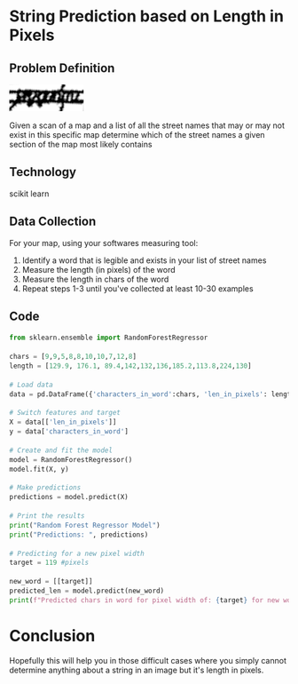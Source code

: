 # String Prediction based on Length in Pixels

## Problem Definition

![try to read this](cantread.png)

Given a scan of a map and a list of all the street names that may or may not exist in this specific map determine which of the street names a given section of the map most likely contains

## Technology

scikit learn

## Data Collection

For your map, using your softwares measuring tool:
1. Identify a word that is legible and exists in your list of street names
2. Measure the length (in pixels) of the word
3. Measure the length in chars of the word
4. Repeat steps 1-3 until you've collected at least 10-30 examples

## Code

```python
from sklearn.ensemble import RandomForestRegressor

chars = [9,9,5,8,8,10,10,7,12,8]
length = [129.9, 176.1, 89.4,142,132,136,185.2,113.8,224,130]

# Load data
data = pd.DataFrame({'characters_in_word':chars, 'len_in_pixels': length})

# Switch features and target
X = data[['len_in_pixels']]
y = data['characters_in_word']

# Create and fit the model
model = RandomForestRegressor()
model.fit(X, y)

# Make predictions
predictions = model.predict(X)

# Print the results
print("Random Forest Regressor Model")
print("Predictions: ", predictions)

# Predicting for a new pixel width
target = 119 #pixels

new_word = [[target]]
predicted_len = model.predict(new_word)
print(f"Predicted chars in word for pixel width of: {target} for new word with 5 characters: ", predicted_len)
```

# Conclusion

Hopefully this will help you in those difficult cases where you simply cannot determine anything about a string in an image but it's length in pixels. 

